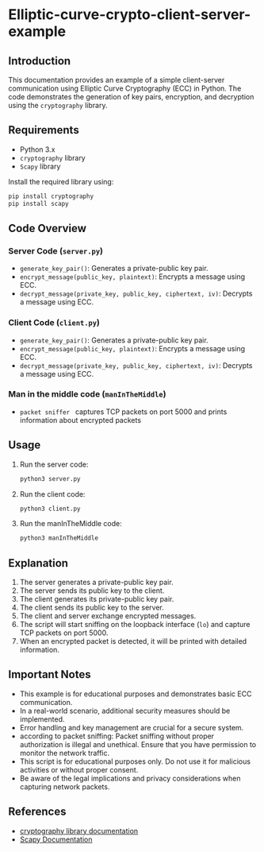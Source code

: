 # Elliptic-curve-crypto-client-server-example

## Introduction

This documentation provides an example of a simple client-server communication using Elliptic Curve Cryptography (ECC) in Python. The code demonstrates the generation of key pairs, encryption, and decryption using the `cryptography` library.

## Requirements

- Python 3.x
- `cryptography` library
- `Scapy` library

Install the required library using:

```bash
pip install cryptography
pip install scapy
```

## Code Overview

### Server Code (`server.py`)

- `generate_key_pair()`: Generates a private-public key pair.
- `encrypt_message(public_key, plaintext)`: Encrypts a message using ECC.
- `decrypt_message(private_key, public_key, ciphertext, iv)`: Decrypts a message using ECC.

### Client Code (`client.py`)

- `generate_key_pair()`: Generates a private-public key pair.
- `encrypt_message(public_key, plaintext)`: Encrypts a message using ECC.
- `decrypt_message(private_key, public_key, ciphertext, iv)`: Decrypts a message using ECC.

### Man in the middle code (`manInTheMiddle`)

- `packet sniffer ` captures TCP packets on port 5000 and prints information about encrypted packets

## Usage

1. Run the server code:
   ```bash
   python3 server.py
   ```

2. Run the client code:
   ```bash
   python3 client.py
   ```
3. Run the manInTheMiddle code:
   ```bash
   python3 manInTheMiddle
   ```

## Explanation

1. The server generates a private-public key pair.
2. The server sends its public key to the client.
3. The client generates its private-public key pair.
4. The client sends its public key to the server.
5. The client and server exchange encrypted messages.
6. The script will start sniffing on the loopback interface (`lo`) and capture TCP packets on port 5000.
7. When an encrypted packet is detected, it will be printed with detailed information.

## Important Notes

- This example is for educational purposes and demonstrates basic ECC communication.
- In a real-world scenario, additional security measures should be implemented.
- Error handling and key management are crucial for a secure system.
- according to packet sniffing: Packet sniffing without proper authorization is illegal and unethical. Ensure that you have permission to monitor the network traffic.
- This script is for educational purposes only. Do not use it for malicious activities or without proper consent.
- Be aware of the legal implications and privacy considerations when capturing network packets.


## References

- [cryptography library documentation](https://cryptography.io/en/latest/)
- [Scapy Documentation](https://scapy.readthedocs.io/en/latest/)
